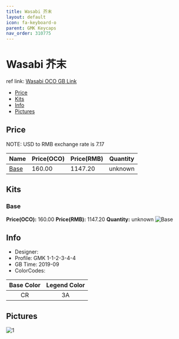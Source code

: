 ```yaml
---
title: Wasabi 芥末
layout: default
icon: fa-keyboard-o
parent: GMK Keycaps
nav_order: 310775
---
```


# Wasabi 芥末

ref link: [Wasabi OCO GB Link](https://www.originativeco.com/products/wasabi)

* [Price](#price)
* [Kits](#kits)
* [Info](#info)
* [Pictures](#pictures)


## Price
NOTE: USD to RMB exchange rate is 7.17

| Name          | Price(OCO)    |  Price(RMB) | Quantity |
| ------------- | ------------ |  ---------- | -------- |
|[Base](#base)|160.00|1147.20|unknown|


## Kits
### Base
**Price(OCO):** 160.00    **Price(RMB):** 1147.20    **Quantity:** unknown
<img src="{{ 'assets/images/gmk-keycaps/wasabi/kits_pics/base.jpg' | relative_url }}" alt="Base" class="image featured">


## Info
* Designer: 
* Profile: GMK 1-1-2-3-4-4
* GB Time: 2019-09
* ColorCodes: 

| Base Color     | Legend Color
| :-------------: | :------------:
|CR|3A

## Pictures
<img src="{{ 'assets/images/gmk-keycaps/wasabi/rendering_pics/1.jpg' | relative_url }}" alt="1" class="image featured">
